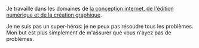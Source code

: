 Je travaille dans les domaines de [la conception internet, de l'édition numérique et de la création graphique](/activities).

Je ne suis pas un super-héros: je ne peux pas résoudre tous les problèmes. Mon but est plus simplement de m'assurer que vous n'ayez pas de problèmes.

